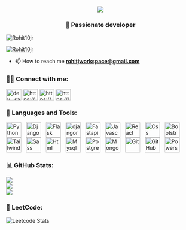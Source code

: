 <h1 align="center">
    <img src="https://readme-typing-svg.herokuapp.com/?font=Righteous&size=35&color=black&center=true&vCenter=true&width=500&height=70&duration=4000&lines=Hi+There!+👋+I'm+Rohit+J;" />
</h1>
<!--#36BCF7FF alternate color-->
<h3 align="center">💫 Passionate developer</h3>

<p align="left"> <img src="https://komarev.com/ghpvc/?username=Rohit10jr&label=Profile%20views&color=0e75b6&style=flat" alt="Rohit10jr" /> </p>

<p align="left"> <a href="https://github.com/ryo-ma/github-profile-trophy"><img src="https://github-profile-trophy.vercel.app/?username=Rohit10jr" alt="Rohit10jr" /></a> </p>


- 📫 How to reach me **rohitjworkspace@gmail.com**

<h3 align="left">👨‍💻 Connect with me:</h3>

<p align="left">
<a href="https://twitter.com/dev__sathish" target="blank"><img align="center" src="https://raw.githubusercontent.com/rahuldkjain/github-profile-readme-generator/master/src/images/icons/Social/twitter.svg" alt="dev__sathish" height="30" width="40" /></a>
<a href="https://linkedin.com/in/https://www.linkedin.com/in/Rohit10jr217611a0/" target="blank"><img align="center" src="https://raw.githubusercontent.com/rahuldkjain/github-profile-readme-generator/master/src/images/icons/Social/linked-in-alt.svg" alt="https://www.linkedin.com/in/Rohit10jr217611a0/" height="30" width="40" /></a>
<a href="https://stackoverflow.com/users/https://stackoverflow.com/users/15811945/sathish-kumar" target="blank"><img align="center" src="https://raw.githubusercontent.com/rahuldkjain/github-profile-readme-generator/master/src/images/icons/Social/stack-overflow.svg" alt="https://stackoverflow.com/users/15811945/sathish-kumar" height="30" width="40" /></a>
<a href="https://www.leetcode.com/https://leetcode.com/sathish252199/" target="blank"><img align="center" src="https://raw.githubusercontent.com/rahuldkjain/github-profile-readme-generator/master/src/images/icons/Social/leet-code.svg" alt="https://leetcode.com/sathish252199/" height="30" width="40" /></a>


### 🧰 Languages and Tools:
<!-- Backend -->
<img align="left" alt="Python" width="40px" style="padding-right:10px;" src="https://cdn.jsdelivr.net/gh/devicons/devicon@latest/icons/python/python-original.svg" />
<img align="left" alt="Django" width="40px" style="padding-right:10px;" src="https://cdn.jsdelivr.net/gh/devicons/devicon@latest/icons/django/django-plain.svg" />
<img align="left" alt="Flask" width="40px" style="padding-right:10px;" src="https://cdn.jsdelivr.net/gh/devicons/devicon@latest/icons/flask/flask-original.svg" />
<img align="left" alt="djangorest" width="40px" style="padding-right:10px;" src="https://cdn.jsdelivr.net/gh/devicons/devicon@latest/icons/djangorest/djangorest-original.svg" />
<img align="left" alt="Fastapi" width="40px" style="padding-right:10px;" src="https://cdn.jsdelivr.net/gh/devicons/devicon@latest/icons/fastapi/fastapi-original.svg" />

<!-- Frontend -->
<img align="left" alt="Javascript" width="40px" style="padding-right:10px;" src="https://cdn.jsdelivr.net/gh/devicons/devicon@latest/icons/javascript/javascript-plain.svg" />
<img align="left" alt="React" width="40px" style="padding-right:10px;" src="https://cdn.jsdelivr.net/gh/devicons/devicon@latest/icons/react/react-original.svg" />
<img align="left" alt="Css" width="40px" style="padding-right:10px;" src="https://cdn.jsdelivr.net/gh/devicons/devicon@latest/icons/css3/css3-original.svg" />
<img align="left" alt="Bootstrap" width="40px" style="padding-right:10px;" src="https://cdn.jsdelivr.net/gh/devicons/devicon@latest/icons/bootstrap/bootstrap-original.svg" />
<img align="left" alt="Tailwind" width="40px" style="padding-right:10px;" src="https://cdn.jsdelivr.net/gh/devicons/devicon@latest/icons/tailwindcss/tailwindcss-original.svg" />
<img align="left" alt="Sass" width="40px" style="padding-right:10px;" src="https://cdn.jsdelivr.net/gh/devicons/devicon@latest/icons/sass/sass-original.svg" />
<img align="left" alt="Html" width="40px" style="padding-right:10px;" src="https://cdn.jsdelivr.net/gh/devicons/devicon@latest/icons/html5/html5-original.svg" />

<!-- Database -->
<img align="left" alt="Mysql" width="40px" style="padding-right:10px;" src="https://cdn.jsdelivr.net/gh/devicons/devicon/icons/mysql/mysql-original-wordmark.svg" />
<img align="left" alt="Postgresql" width="40px" style="padding-right:10px;" src="https://cdn.jsdelivr.net/gh/devicons/devicon/icons/postgresql/postgresql-original.svg" />
<img align="left" alt="Mongodb" width="40px" style="padding-right:10px;" src="https://cdn.jsdelivr.net/gh/devicons/devicon/icons/mongodb/mongodb-plain-wordmark.svg" />

<!-- Git shell -->
<img align="left" alt="Git" width="40px" style="padding-right:10px;" src="https://cdn.jsdelivr.net/gh/devicons/devicon/icons/git/git-original.svg" />
<img align="left" alt="GitHub" width="40px" style="padding-right:10px;" src="https://cdn.jsdelivr.net/gh/devicons/devicon/icons/github/github-original.svg" />
<!--<img align="left" alt="" width="40px" style="padding-right:10px;" src="https://cdn.jsdelivr.net/gh/devicons/devicon/icons/bash/bash-original.svg" /> -->
<img align="left" alt="Powershell" width="40px" style="padding-right:10px;" src="https://cdn.jsdelivr.net/gh/devicons/devicon/icons/powershell/powershell-original.svg" />
<br clear="left" />  

### 📊 GitHub Stats:
<!--<h3 align="left">📊 GitHub Stats:</h3>-->

<!-- dark theme -->
<!--![](https://github-readme-stats.vercel.app/api/top-langs/?username=Rohit10jr&theme=dark&hide_border=false&include_all_commits=true&count_private=false&layout=compact)<br/>
[](https://github-readme-stats.vercel.app/api?username=Rohit10jr&theme=dark&hide_border=false&include_all_commits=true&count_private=false)<br/>
[](https://github-readme-streak-stats.herokuapp.com/?user=Rohit10jr&theme=dark&hide_border=false)<br/>-->

<!-- tokyonight theme -->
<!--[](https://github-readme-stats.vercel.app/api/top-langs/?username=Rohit10jr&theme=tokyonight&hide_border=false&include_all_commits=true&count_private=false&layout=compact)<br/>
![](https://github-readme-stats.vercel.app/api?username=Rohit10jr&show_icons=true&theme=tokyonight)<br>
![](https://github-readme-streak-stats.herokuapp.com/?user=Rohit10jr&theme=tokyonight&hide_border=false)<br/>-->

![](https://github-readme-stats.vercel.app/api/top-langs/?username=Rohit10jr&theme=gruvbox&hide_border=false&include_all_commits=true&count_private=false&layout=compact)<br/>
![](https://github-readme-stats.vercel.app/api?username=Rohit10jr&show_icons=true&theme=gruvbox)<br>
![](https://github-readme-streak-stats.herokuapp.com/?user=Rohit10jr&theme=gruvbox&hide_border=false)<br/> 


<h3 align="left">🤖 LeetCode:</h3>

![Leetcode Stats](https://leetcard.jacoblin.cool/Rohit10jr?theme=dark&font=Karla)
